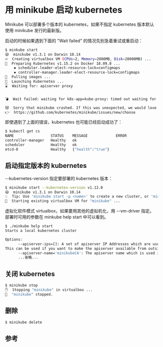 <!-- toc -->
# 用 minikube 启动 kubernetes 

Minikube 可以部署多个版本的 kubernetes，如果不指定 kubernetes 版本默认使用 minikube 发行的最新版。

启动的时候如果遇到下面的 "Wait failed" 的情况先别急着重试或重启动：

```sh
$ minkube start
😄  minikube v1.3.1 on Darwin 10.14
🔥  Creating virtualbox VM (CPUs=2, Memory=2000MB, Disk=20000MB) ...
🐳  Preparing Kubernetes v1.15.2 on Docker 18.09.8 ...
    ▪ scheduler.leader-elect-resource-lock=configmaps
    ▪ controller-manager.leader-elect-resource-lock=configmaps
🚜  Pulling images ...
🚀  Launching Kubernetes ...
⌛  Waiting for: apiserver proxy


💣  Wait failed: waiting for k8s-app=kube-proxy: timed out waiting for the condition

😿  Sorry that minikube crashed. If this was unexpected, we would love to hear from you:
👉  https://github.com/kubernetes/minikube/issues/new/choose
```

即使遇到了上面的错误，kubernetes 也可能已经启动成功了：

```sh
$ kubectl get cs
NAME                 STATUS    MESSAGE             ERROR
controller-manager   Healthy   ok
scheduler            Healthy   ok
etcd-0               Healthy   {"health":"true"}
```

## 启动指定版本的 kubernetes

--kubernetes-version 指定要部署的 kubernetes 版本：

```sh
$ minikube start --kubernetes-version v1.12.0
😄  minikube v1.3.1 on Darwin 10.14
💡  Tip: Use 'minikube start -p <name>' to create a new cluster, or 'minikube delete' to delete this one.
🔄  Starting existing virtualbox VM for "minikube" ...
```

虚拟化软件模式 virtualbox，如果要用其他的虚拟机化，用 --vm-driver 指定。部署时可用的参数在 minkube help start 中可以看到。

```sh
$ ./minkube help start
Starts a local kubernetes cluster

Options:
      --apiserver-ips=[]: A set of apiserver IP Addresses which are used in the generated certificate for kubernetes.
This can be used if you want to make the apiserver available from outside the machine
      --apiserver-name='minikubeCA': The apiserver name which is used in the generated certificate for kubernetes.  This
	  ...省略...
```

## 关闭 kubernetes

```sh
$ minikube stop
✋  Stopping "minikube" in virtualbox ...
🛑  "minikube" stopped.
```

## 删除

```sh
$ minikube delete
```

## 参考


[1]: https://godoc.org/k8s.io/kubernetes/pkg/scheduler/apis/config#KubeSchedulerConfiguration "KubeSchedulerConfiguration"
[2]: https://godoc.org/k8s.io/kubernetes/pkg/kubelet/apis/config#KubeletConfiguration "KubeletConfiguration"
[3]: https://godoc.org/k8s.io/kubernetes/cmd/kube-apiserver/app/options#ServerRunOptions "ServerRunOptions"
[4]: https://godoc.org/k8s.io/kubernetes/pkg/proxy/apis/config#KubeProxyConfiguration "KubeProxyConfiguration"
[5]: https://godoc.org/k8s.io/kubernetes/pkg/controller/apis/config#KubeControllerManagerConfiguration "KubeControllerManagerConfiguration"
[6]: https://godoc.org/github.com/coreos/etcd/etcdserver#ServerConfig "ServerConfig"
